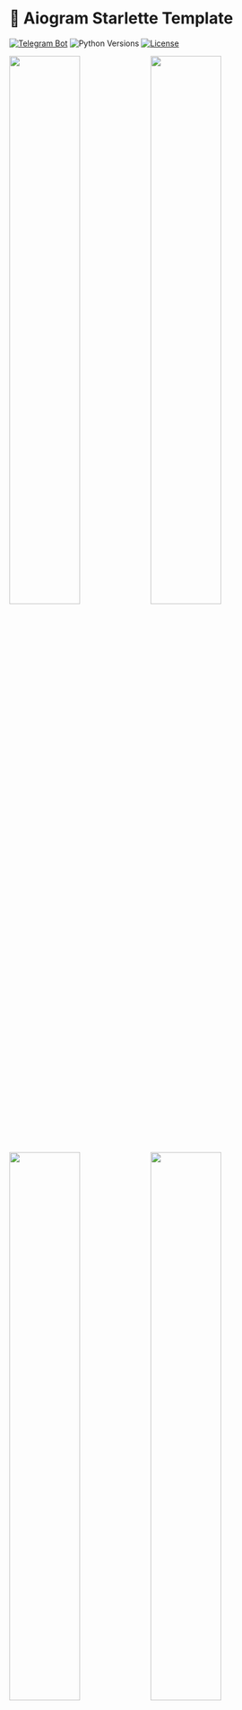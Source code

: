 # 🤖 Aiogram Starlette Template

[![Telegram Bot](https://img.shields.io/badge/Bot-grey?logo=telegram)](https://core.telegram.org/bots)
![Python Versions](https://img.shields.io/badge/Python-3.10-black?color=FFE873&labelColor=3776AB)
[![License](https://img.shields.io/github/license/nessshon/aiogram-starlette-template)](https://github.com/nessshon/aiogram-starlette-template/blob/main/LICENSE)

<img src="https://telegra.ph//file/550fe083f6eaa36c3f64b.jpg" width="50%"><img src="https://telegra.ph//file/20cf7d8a48597177e4f9b.jpg" width="50%">
<img src="https://telegra.ph//file/95075ad356b3b139b928a.jpg" width="50%"><img src="https://telegra.ph//file/77b0e2ca4c075c68fc30b.jpg" width="50%">

[![Telegram](https://img.shields.io/badge/Login_Widget-blue?logo=telegram&logoColor=white)](https://telegram.org/)
[![FastAPI](https://img.shields.io/badge/FastAPI-white?logo=fastapi&logoColor=green)](https://fastapi.tiangolo.com/)
[![Starlette](https://img.shields.io/badge/Starlette-white?logo=starlette&logoColor=black)](https://www.starlette.io/)
[![PHPMyAdmin](https://img.shields.io/badge/PHPMyAdmin-white?logo=php&logoColor=green)](https://www.phpmyadmin.net/)
[![MySQL](https://img.shields.io/badge/MySQL-white?logo=mysql&logoColor=red)](https://www.mysql.com/)
[![Redis](https://img.shields.io/badge/Redis-Yes?logo=redis&color=white)](https://redis.io/)
[![Certbot](https://img.shields.io/badge/Certbot-white?logo=letsencrypt&logoColor=red)](https://certbot.eff.org/)
[![Nginx](https://img.shields.io/badge/Nginx-white?logo=nginx&logoColor=green)](https://www.nginx.com/)
[![Docker](https://img.shields.io/badge/Docker-blue?logo=docker&logoColor=white)](https://www.docker.com/)
## Features

- [Aiogram 3x](https://github.com/aiogram/aiogram/) as Telegram Bot API
- [FastAPI](https://github.com/tiangolo/fastapi/) for separate API Routes
- [Starlette-Admin](https://github.com/jowilf/starlette-admin/) as web Admin Panel
- [Telegram Login Widget](https://core.telegram.org/widgets/login/) for admin authorization

## Project Components:

* **MySQL** - Database management system.
* **Nginx** - Proxy server for routing and handling web requests.
* **Certbot** - SSL certificate management and issuance.
* **phpMyAdmin** - Web-based database administration tool.
* **Admin Panel** - Custom web interface for administrative tasks.
* **Telegram Bot** - Bot implementation for interacting on Telegram.
* **Redis** - In-memory data structure store, commonly used as a cache.

## Launch and deployment:

* Clone this repo:

    ```bash
    git clone https://github.com/nessshon/aiogram-starlette-template.git
    ```

* Go to the project folder:

    ```bash
    cd aiogram-starlette-template
    ```

* Clone environment variables file:

    ```bash
    cp .env.example .env
    ```

* Configure [environment variables](#environment-variables-reference) variables file:

    ```bash
    nano .env
    ```

<details>
<summary><b>Continuation for local launch</b></summary>

* Install dependencies

  ```bash
  pip install -r requirements.txt
  ```

* Launch project:

  ```bash
  python -m project
  ```

</details>

<details>
<summary><b>Continuation for server deployment</b></summary>

The deployment script handles the creation of containers for MySQL and Redis.\
Configures MySQL and Redis databases.\
Configures Nginx as a proxy server for web requests.\
Uses Certbot to generate and renew SSL certificates for secure communications.\
Launches the admin panel, Telegram Bot and phpMyAdmin.

* Change server_name on [phpmyadmin.conf](services/nginx/user_conf.d/phpmyadmin.conf):

  ```nginx
  server_name pma.example.com www.pma.example.com;
  ```

* Change server_name on [project.conf](services/nginx/user_conf.d/project.conf) :

  ```nginx
  server_name app.example.com www.app.example.com;
  ```

* Install Docker and docker-compose:

  ```bash
  sudo apt install docker.io docker-compose -y
  ```

* Deploy the project:

  ```bash
  docker-compose up --build
  ```

</details>

## Environment Variables Reference

Here is a reference guide for the environment variables used in the project:

| Variable            | Type | Description                                                   | Example Local             | Example Prod        |
|---------------------|------|---------------------------------------------------------------|---------------------------|---------------------|
| BOT_TOKEN           | str  | Bot token, obtained from [@BotFather](https://t.me/BotFather) | 123456:qweRTY             | 123456:qweRTY       | 
| BOT_USERNAME        | str  | The username of the bot                                       | same_bot                  | same_bot            |
| BOT_DEV_ID          | int  | User ID of the bot developer                                  | 123456789                 | 123456789           |
| BOT_ADMIN_ID        | int  | User ID of the bot administrator                              | 123456789                 | 123456789           |
| APP_URL             | str  | The domain of the webhook                                     | https://...ngrok.free.app | https://example.com |
| APP_HOST            | str  | The host address where the app is running                     | localhost                 | 0.0.0.0             |
| APP_PORT            | int  | The port number on which the app is listening                 | 8000                      | 8000                |
| WEBHOOK_SECRET      | str  | Secret key for securing the webhook                           | qwerty12345               | qwerty12345         |
| WEBHOOK_PATH        | str  | The path of the webhook                                       | /bot                      | /bot                |
| REDIS_HOST          | str  | The hostname or IP address of the Redis server                | localhost                 | redis               |
| REDIS_PORT          | int  | The port number on which the Redis server is running          | 6379                      | 6379                |
| REDIS_DB            | int  | The Redis database number                                     | 1                         | 1                   |
| MYSQL_ROOT_PASSWORD | str  | Root password for MySQL                                       | --skip--                  | root-password       |  
| MYSQL_HOST          | str  | The hostname or IP address of the database server             | localhost                 | localhost           |
| MYSQL_PORT          | int  | The port number on which the database server is running       | 3306                      | 3306                |
| MYSQL_USER          | str  | The username for accessing the database                       | user                      | user                |
| MYSQL_PASSWORD      | str  | The password for accessing the database                       | password                  | password            |
| MYSQL_DATABASE      | str  | The name of the database                                      | dbname                    | dbname              |
| CERTBOT_EMAIL       | str  | Email address for Certbot notifications                       | --skip--                  | example@mail.com    |
